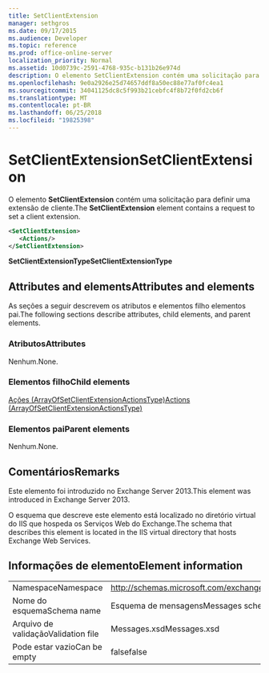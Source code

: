 ```yaml
---
title: SetClientExtension
manager: sethgros
ms.date: 09/17/2015
ms.audience: Developer
ms.topic: reference
ms.prod: office-online-server
localization_priority: Normal
ms.assetid: 10d0739c-2591-4768-935c-b131b26e974d
description: O elemento SetClientExtension contém uma solicitação para definir uma extensão de cliente.
ms.openlocfilehash: 9e0a2926e25d74657ddf8a50ec88e77af0fc4ea1
ms.sourcegitcommit: 34041125dc8c5f993b21cebfc4f8b72f0fd2cb6f
ms.translationtype: MT
ms.contentlocale: pt-BR
ms.lasthandoff: 06/25/2018
ms.locfileid: "19825398"
---
```

# <a name="setclientextension"></a><span data-ttu-id="c8d7d-103">SetClientExtension</span><span class="sxs-lookup"><span data-stu-id="c8d7d-103">SetClientExtension</span></span>

<span data-ttu-id="c8d7d-104">O elemento **SetClientExtension** contém uma solicitação para definir uma extensão de cliente.</span><span class="sxs-lookup"><span data-stu-id="c8d7d-104">The **SetClientExtension** element contains a request to set a client extension.</span></span> 
  
```XML
<SetClientExtension>
   <Actions/>
</SetClientExtension>
```

 <span data-ttu-id="c8d7d-105">**SetClientExtensionType**</span><span class="sxs-lookup"><span data-stu-id="c8d7d-105">**SetClientExtensionType**</span></span>
## <a name="attributes-and-elements"></a><span data-ttu-id="c8d7d-106">Attributes and elements</span><span class="sxs-lookup"><span data-stu-id="c8d7d-106">Attributes and elements</span></span>

<span data-ttu-id="c8d7d-107">As seções a seguir descrevem os atributos e elementos filho elementos pai.</span><span class="sxs-lookup"><span data-stu-id="c8d7d-107">The following sections describe attributes, child elements, and parent elements.</span></span>
  
### <a name="attributes"></a><span data-ttu-id="c8d7d-108">Atributos</span><span class="sxs-lookup"><span data-stu-id="c8d7d-108">Attributes</span></span>

<span data-ttu-id="c8d7d-109">Nenhum.</span><span class="sxs-lookup"><span data-stu-id="c8d7d-109">None.</span></span>
  
### <a name="child-elements"></a><span data-ttu-id="c8d7d-110">Elementos filho</span><span class="sxs-lookup"><span data-stu-id="c8d7d-110">Child elements</span></span>

[<span data-ttu-id="c8d7d-111">Ações (ArrayOfSetClientExtensionActionsType)</span><span class="sxs-lookup"><span data-stu-id="c8d7d-111">Actions (ArrayOfSetClientExtensionActionsType)</span></span>](actions-arrayofsetclientextensionactionstype.md)
  
### <a name="parent-elements"></a><span data-ttu-id="c8d7d-112">Elementos pai</span><span class="sxs-lookup"><span data-stu-id="c8d7d-112">Parent elements</span></span>

<span data-ttu-id="c8d7d-113">Nenhum.</span><span class="sxs-lookup"><span data-stu-id="c8d7d-113">None.</span></span>
  
## <a name="remarks"></a><span data-ttu-id="c8d7d-114">Comentários</span><span class="sxs-lookup"><span data-stu-id="c8d7d-114">Remarks</span></span>

<span data-ttu-id="c8d7d-115">Este elemento foi introduzido no Exchange Server 2013.</span><span class="sxs-lookup"><span data-stu-id="c8d7d-115">This element was introduced in Exchange Server 2013.</span></span>
  
<span data-ttu-id="c8d7d-116">O esquema que descreve este elemento está localizado no diretório virtual do IIS que hospeda os Serviços Web do Exchange.</span><span class="sxs-lookup"><span data-stu-id="c8d7d-116">The schema that describes this element is located in the IIS virtual directory that hosts Exchange Web Services.</span></span>
  
## <a name="element-information"></a><span data-ttu-id="c8d7d-117">Informações de elemento</span><span class="sxs-lookup"><span data-stu-id="c8d7d-117">Element information</span></span>

|||
|:-----|:-----|
|<span data-ttu-id="c8d7d-118">Namespace</span><span class="sxs-lookup"><span data-stu-id="c8d7d-118">Namespace</span></span>  <br/> |http://schemas.microsoft.com/exchange/services/2006/messages  <br/> |
|<span data-ttu-id="c8d7d-119">Nome do esquema</span><span class="sxs-lookup"><span data-stu-id="c8d7d-119">Schema name</span></span>  <br/> |<span data-ttu-id="c8d7d-120">Esquema de mensagens</span><span class="sxs-lookup"><span data-stu-id="c8d7d-120">Messages schema</span></span>  <br/> |
|<span data-ttu-id="c8d7d-121">Arquivo de validação</span><span class="sxs-lookup"><span data-stu-id="c8d7d-121">Validation file</span></span>  <br/> |<span data-ttu-id="c8d7d-122">Messages.xsd</span><span class="sxs-lookup"><span data-stu-id="c8d7d-122">Messages.xsd</span></span>  <br/> |
|<span data-ttu-id="c8d7d-123">Pode estar vazio</span><span class="sxs-lookup"><span data-stu-id="c8d7d-123">Can be empty</span></span>  <br/> |<span data-ttu-id="c8d7d-124">false</span><span class="sxs-lookup"><span data-stu-id="c8d7d-124">false</span></span>  <br/> |
   

